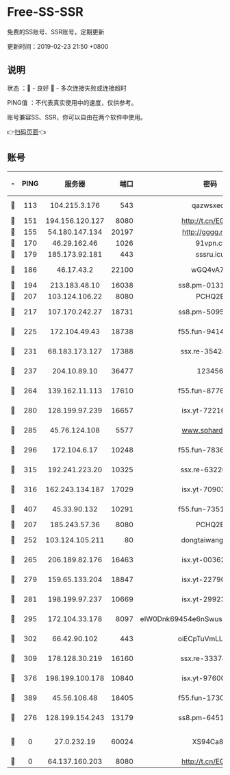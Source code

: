 # Free-SS-SSR

免费的SS账号、SSR账号，定期更新

更新时间：2019-02-23 21:50 +0800

## 说明

状态     ：🙂 - 良好 🙁 - 多次连接失败或连接超时

PING值   ：不代表真实使用中的速度，仅供参考。

账号兼容SS、SSR，你可以自由在两个软件中使用。

👉[扫码页面](https://liesauer.github.io/free-ss-ssr.github.io/)👈

## 账号

|-|PING|服务器|端口|密码|加密方式|区域|
|:----:|:----:|:-----:|-----:|:----:|:----:|:----:|
|🙂|113|104.215.3.176|543|qazwsxedc|aes-256-gcm|JP|
|🙂|151|194.156.120.127|8080|http://t.cn/EGJIyrl|rc4-md5|RU|
|🙂|155|54.180.147.134|20197|http://gggg.rocks|chacha20|KR|
|🙂|170|46.29.162.46|1026|91vpn.cf|rc4-md5|RU|
|🙂|179|185.173.92.181|443|sssru.icu|rc4-md5|RU|
|🙂|186|46.17.43.2|22100|wGQ4vA7D|aes-256-gcm|RU|
|🙂|194|213.183.48.10|16038|ss8.pm-01318678|rc4-md5|RU|
|🙂|207|103.124.106.22|8080|PCHQ2E|rc4-md5|US|
|🙂|217|107.170.242.27|18731|ss8.pm-50950263|aes-256-cfb|US|
|🙂|225|172.104.49.43|18738|f55.fun-94147766|aes-256-cfb|SG|
|🙂|231|68.183.173.127|17388|ssx.re-35424497|aes-256-cfb|US|
|🙂|237|204.10.89.10|36477|123456|aes-256-cfb|US|
|🙂|264|139.162.11.113|17610|f55.fun-87762700|aes-256-cfb|SG|
|🙂|280|128.199.97.239|16657|isx.yt-72216653|aes-256-cfb|SG|
|🙂|285|45.76.124.108|5577|www.sphard.com|aes-256-cfb|AU|
|🙂|296|172.104.6.17|10248|f55.fun-78360191|aes-256-cfb|US|
|🙂|315|192.241.223.20|10325|ssx.re-63226148|aes-256-cfb|US|
|🙂|316|162.243.134.187|17029|isx.yt-70903569|aes-256-cfb|US|
|🙂|407|45.33.90.132|10291|f55.fun-73512768|aes-256-cfb|US|
|🙂|207|185.243.57.36|8080|PCHQ2E|rc4-md5|US|
|🙂|252|103.124.105.211|80|dongtaiwang.com|aes-256-cfb|US|
|🙂|265|206.189.82.176|16463|isx.yt-00362323|aes-256-cfb|SG|
|🙂|279|159.65.133.204|18847|isx.yt-22790068|aes-256-cfb|SG|
|🙂|281|198.199.97.237|10669|isx.yt-29923675|aes-256-cfb|US|
|🙂|295|172.104.33.178|8097|eIW0Dnk69454e6nSwuspv9DmS201tQ0D|aes-256-cfb|SG|
|🙂|302|66.42.90.102|443|oiECpTuVmLLxk4Ts|aes-256-cfb|US|
|🙂|309|178.128.30.219|16160|ssx.re-33374521|aes-256-cfb|SG|
|🙂|376|198.199.100.178|10840|isx.yt-97600185|aes-256-cfb|US|
|🙂|389|45.56.106.48|18405|f55.fun-17301402|aes-256-cfb|US|
|🙁|276|128.199.154.243|13179|ss8.pm-64511599|aes-256-cfb|SG|
|🙁|0|27.0.232.19|60024|XS94Ca8K|xchacha20-ietf-poly1305|HK|
|🙁|0|64.137.160.203|8080|http://t.cn/EGJIyrl|rc4-md5|CA|
